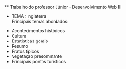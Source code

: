 ** Trabalho do professor Júnior - Desenvolvimento Web III  
* TEMA : Inglaterra  
Principais temas abordados:
- Acontecimentos históricos
- Cultura
- Estatisticas gerais
- Resumo
- Pratos tipicos
- Vegetação predominante
- Principais pontos turisticos